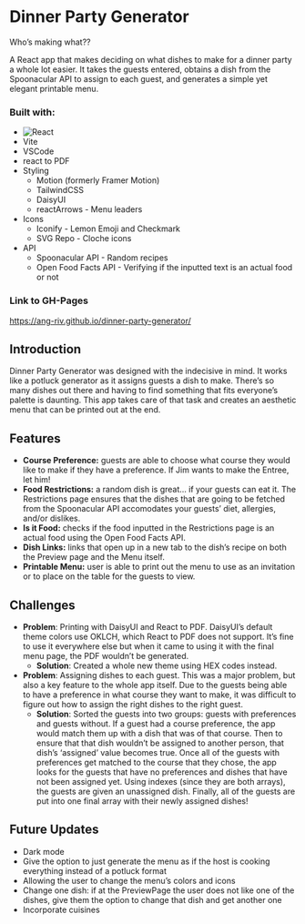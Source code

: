 # Dinner Party Generator

Who’s making what??

A React app that makes deciding on what dishes to make for a dinner party a whole lot easier. It takes the guests entered, obtains a dish from the Spoonacular API to assign to each guest, and generates a simple yet elegant printable menu. 

### Built with:
 - ![React](https://img.shields.io/badge/react-%2320232a.svg?style=for-the-badge&logo=react&logoColor=%2361DAFB)
 - Vite
 - VSCode
 - react to PDF
 - Styling
	 - Motion (formerly Framer Motion)
	 - TailwindCSS
	 - DaisyUI
	 - reactArrows - Menu leaders
- Icons
	- Iconify - Lemon Emoji and Checkmark
	- SVG Repo - Cloche icons
 - API
	 - Spoonacular API - Random recipes
	 - Open Food Facts API - Verifying if the inputted text is an actual food or not

### Link to GH-Pages
https://ang-riv.github.io/dinner-party-generator/

## Introduction
Dinner Party Generator was designed with the indecisive in mind. It works like a potluck generator as it assigns guests a dish to make. There’s so many dishes out there and having to find something that fits everyone’s palette is daunting. This app takes care of that task and creates an aesthetic menu that can be printed out at the end.

## Features
- **Course Preference:** guests are able to choose what course they would like to make if they have a preference. If Jim wants to make the Entree, let him!
- **Food Restrictions:** a random dish is great… if your guests can eat it. The Restrictions page ensures that the dishes that are going to be fetched from the Spoonacular API accomodates your guests’ diet, allergies, and/or dislikes.
- **Is it Food:** checks if the food inputted in the Restrictions page is an actual food using the Open Food Facts API.
- **Dish Links:** links that open up in a new tab to the dish’s recipe on both the Preview page and the Menu itself.
- **Printable Menu:** user is able to print out the menu to use as an invitation or to place on the table for the guests to view.


## Challenges
- **Problem**: Printing with DaisyUI and React to PDF. DaisyUI’s default theme colors use OKLCH, which React to PDF does not support. It’s fine to use it everywhere else but when it came to using it with the final menu page, the PDF wouldn’t be generated.
	- **Solution**: Created a whole new theme using HEX codes instead.
- **Problem**: Assigning dishes to each guest. This was a major problem, but also a key feature to the whole app itself. Due to the guests being able to have a preference in what course they want to make, it was difficult to figure out how to assign the right dishes to the right guest.
	- **Solution**: Sorted the guests into two groups: guests with preferences and guests without. If a guest had a course preference, the app would match them up with a dish that was of that course. Then to ensure that that dish wouldn’t be assigned to another person, that dish’s ‘assigned’ value becomes true. Once all of the guests with preferences get matched to the course that they chose, the app looks for the guests that have no preferences and dishes that have not been assigned yet. Using indexes (since they are both arrays), the guests are given an unassigned dish. Finally, all of the guests are put into one final array with their newly assigned dishes!
## Future Updates
- Dark mode
- Give the option to just generate the menu as if the host is cooking everything instead of a potluck format
- Allowing the user to change the menu’s colors and icons
- Change one dish: if at the PreviewPage the user does not like one of the dishes, give them the option to change that dish and get another one
- Incorporate cuisines 
